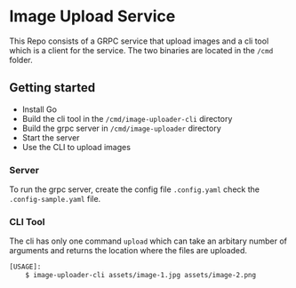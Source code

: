 # Image Upload Service

This Repo consists of a GRPC service that upload images and a cli tool which is a client for the service.
The two binaries are located in the `/cmd` folder.

## Getting started

- Install Go
- Build the cli tool in the `/cmd/image-uploader-cli` directory
- Build the grpc server in `/cmd/image-uploader` directory
- Start the server
- Use the CLI to upload images

### Server

To run the grpc server, create the config file `.config.yaml` check the `.config-sample.yaml` file.

### CLI Tool

The cli has only one command `upload` which can take an arbitary number of arguments and returns the location where the files are uploaded.

```bash
[USAGE]:
    $ image-uploader-cli assets/image-1.jpg assets/image-2.png
```

